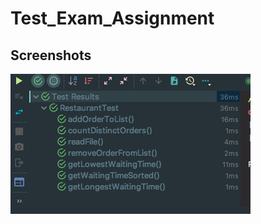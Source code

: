 # Test_Exam_Assignment

## Screenshots

![alt text](https://github.com/mawmaw1/Test_Exam_Assignment/blob/master/screenshot/imge1.png)